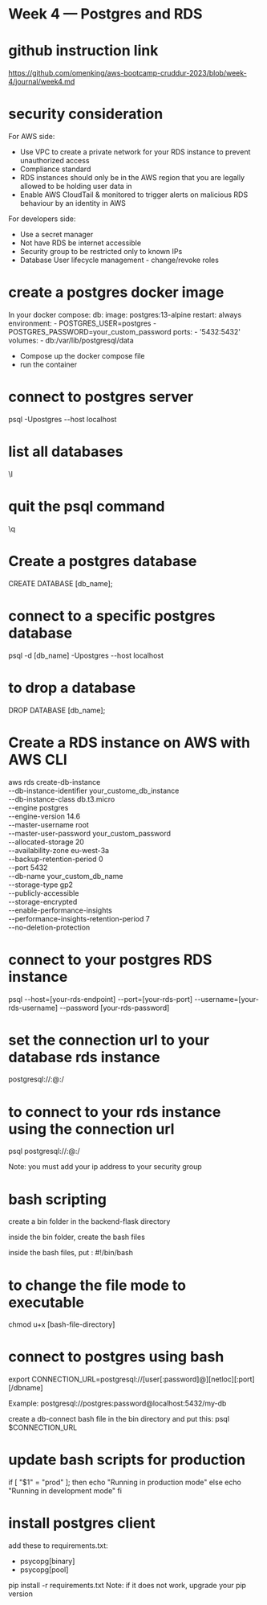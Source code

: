 # Week 4 — Postgres and RDS

# github instruction link 
https://github.com/omenking/aws-bootcamp-cruddur-2023/blob/week-4/journal/week4.md


# security consideration
For AWS side: 
- Use VPC to create a private network for your RDS instance to prevent unauthorized access
- Compliance standard
- RDS instances should only be in the AWS region that you are legally allowed to be holding user data in
- Enable AWS CloudTail & monitored to trigger alerts on malicious RDS behaviour by an identity in AWS

For developers side: 
- Use a secret manager
- Not have RDS be internet accessible
- Security group to be restricted only to known IPs
- Database User lifecycle management - change/revoke roles

# create a postgres docker image
In your docker compose:
db:
    image: postgres:13-alpine
    restart: always
    environment:
      - POSTGRES_USER=postgres
      - POSTGRES_PASSWORD=your_custom_password
    ports:
      - '5432:5432'
    volumes: 
      - db:/var/lib/postgresql/data


- Compose up the docker compose file
- run the container

# connect to postgres server
psql -Upostgres --host localhost

# list all databases
\l

# quit the psql command
\q

# Create a postgres database
CREATE DATABASE [db_name]; 

# connect to a specific postgres database
psql -d [db_name] -Upostgres --host localhost

# to drop a database 
DROP DATABASE [db_name]; 

# Create a RDS instance on AWS with AWS CLI
aws rds create-db-instance \
  --db-instance-identifier your_custome_db_instance \
  --db-instance-class db.t3.micro \
  --engine postgres \
  --engine-version  14.6 \
  --master-username root \
  --master-user-password your_custom_password \
  --allocated-storage 20 \
  --availability-zone eu-west-3a \
  --backup-retention-period 0 \
  --port 5432 \
  --db-name your_custom_db_name \
  --storage-type gp2 \
  --publicly-accessible \
  --storage-encrypted \
  --enable-performance-insights \
  --performance-insights-retention-period 7 \
  --no-deletion-protection

# connect to your postgres RDS instance
psql --host=[your-rds-endpoint] --port=[your-rds-port] --username=[your-rds-username] --password [your-rds-password]

# set the connection url to your database rds instance
postgresql://<your-db-username>:<your-db-password>@<your-rds-instance-endpoint>:<your-db-port>/<your-db-name>

# to connect to your rds instance using the connection url
psql postgresql://<your-db-username>:<your-db-password>@<your-rds-instance-endpoint>:<your-db-port>/<your-db-name>

Note: you must add your ip address to your security group

# bash scripting
create a bin folder in the backend-flask directory

inside the bin folder, create the bash files

inside the bash files, put : #!/bin/bash

# to change the file mode to executable
chmod u+x [bash-file-directory]

# connect to postgres using bash 
export CONNECTION_URL=postgresql://[user[:password]@][netloc][:port][/dbname]

Example: postgresql://postgres:password@localhost:5432/my-db

create a db-connect bash file in the bin directory and put this:
psql $CONNECTION_URL

# update bash scripts for production
if [ "$1" = "prod" ]; then
  echo "Running in production mode"
else
  echo "Running in development mode"
fi

# install postgres client
add these to requirements.txt:
- psycopg[binary]
- psycopg[pool]

pip install -r requirements.txt
Note: if it does not work, upgrade your pip version